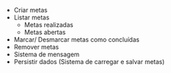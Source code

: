 - Criar metas
- Listar metas
  - Metas realizadas
  - Metas abertas
- Marcar/ Desmarcar metas como concluídas
- Remover metas
- Sistema de mensagem
- Persistir dados (Sistema de carregar e salvar metas)